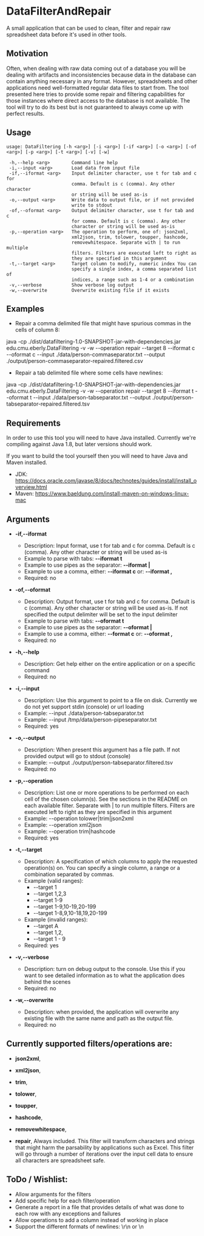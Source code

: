 # DataFilterAndRepair

A small application that can be used to clean, filter and repair raw spreadsheet data before it's used in other tools.

## Motivation

Often, when dealing with raw data coming out of a database you will be dealing with artifacts and inconsistencies because
data in the database can contain anything necessary in any format. However, spreadsheets and other applications need
well-formatted regular data files to start from. The tool presented here tries to provide some repair and filtering
capabilities for those instances where direct access to the database is not available. The tool will try to do its best
but is not guaranteed to always come up with perfect results.

## Usage

```
usage: DataFiltering [-h <arg>] [-i <arg>] [-if <arg>] [-o <arg>] [-of <arg>] [-p <arg>] [-t <arg>] [-v] [-w]

 -h,--help <arg>        Command line help
 -i,--input <arg>       Load data from input file
 -if,--iformat <arg>    Input delimiter character, use t for tab and c for
                        comma. Default is c (comma). Any other character
                        or string will be used as-is
 -o,--output <arg>      Write data to output file, or if not provided
                        write to stdout
 -of,--oformat <arg>    Output delimiter character, use t for tab and c
                        for comma. Default is c (comma). Any other
                        character or string will be used as-is
 -p,--operation <arg>   The operation to perform, one of: json2xml,
                        xml2json, trim, tolower, toupper, hashcode,
                        removewhitespace. Separate with | to run multiple
                        filters. Filters are executed left to right as
                        they are specified in this argument
 -t,--target <arg>      Target column to modify, numeric index You can
                        specify a single index, a comma separated list of
                        indices, a range such as 1-4 or a combination
 -v,--verbose           Show verbose log output
 -w,--overwrite         Overwrite existing file if it exists
```

## Examples

* Repair a comma delimited file that might have spurious commas in the cells of column 8:

java -cp ./dist/datafiltering-1.0-SNAPSHOT-jar-with-dependencies.jar edu.cmu.eberly.DataFiltering -v -w --operation repair --target 8 --iformat c --oformat c --input ./data/person-commaseparator.txt --output ./output/person-commaseparator-repaired.filtered.csv

* Repair a tab delimited file where some cells have newlines:

java -cp ./dist/datafiltering-1.0-SNAPSHOT-jar-with-dependencies.jar edu.cmu.eberly.DataFiltering -v -w --operation repair --target 8 --iformat t --oformat t --input ./data/person-tabseparator.txt --output ./output/person-tabseparator-repaired.filtered.tsv


## Requirements

In order to use this tool you will need to have Java installed. Currently we're compiling against Java 1.8, but later
versions should work.

If you want to build the tool yourself then you will need to have Java and Maven installed. 

* JDK: https://docs.oracle.com/javase/8/docs/technotes/guides/install/install_overview.html
* Maven: https://www.baeldung.com/install-maven-on-windows-linux-mac

## Arguments

* **-if,--iformat <arg>** 
  * Description: Input format, use t for tab and c for comma. Default is c (comma). Any other character or string will be used as-is
  * Example to parse with tabs: **--iformat t**
  * Example to use pipes as the separator: **--iformat |**
  * Example to use a comma, either: **--iformat c** or: **--iformat ,**
  * Required: no
  
* **-of,--oformat <arg>** 
  * Description: Output format, use t for tab and c for comma. Default is c (comma). Any other character or string will be used as-is. If not specified the output delimiter will be set to the input delimiter
  * Example to parse with tabs: **--oformat t**
  * Example to use pipes as the separator: **--oformat |**
  * Example to use a comma, either: **--format c** or: **--oformat ,**
  * Required: no  
    
* **-h,--help <arg>**
  * Description: Get help either on the entire application or on a specific command
  * Required: no

* **-i,--input <arg>**
  * Description: Use this argument to point to a file on disk. Currently we do not yet support stdin (console) or url loading
  * Example: --input ./data/person-tabseparator.txt
  * Example: --input /tmp/data/person-pipeseparator.txt
  * Required: yes

* **-o,--output <arg>**
  * Description: When present this argument has a file path. If not provided output will go to stdout (console)
  * Example: --output ./output/person-tabseparator.filtered.tsv
  * Required: no

* **-p,--operation <arg>** 
  * Description: List one or more operations to be performed on each cell of the chosen column(s). See the sections in the README on each available filter. Separate with | to run multiple filters. Filters are executed left to right as they are specified in this argument
  * Example: --operation tolower|trim|json2xml
  * Example: --operation xml2json
  * Example: --operation trim|hashcode
  * Required: yes

* **-t,--target <arg>**
  * Description: A specification of which columns to apply the requested operation(s) on. You can specify a single column, a range or a combination separated by commas.
  * Example (valid ranges):
    * --target 1
    * --target 1,2,3
    * --target 1-9
    * --target 1-9,10-19,20-199
    * --target 1-8,9,10-18,19,20-199
  * Example (invalid ranges): 
    * --target A
    * --target 1,2,
    * --target 1 - 9
  * Required: yes
  
* **-v,--verbose**
  * Description: turn on debug output to the console. Use this if you want to see detailed information as to what the application does behind the scenes
  * Required: no
  
* **-w,--overwrite**
  * Description: when provided, the application will overwrite any existing file with the same name and path as the output file.
  * Required: no  

## Currently supported filters/operations are:

* **json2xml**,

* **xml2json**, 

* **trim**, 

* **tolower**, 

* **toupper**, 

* **hashcode**,

* **removewhitespace**, 

* **repair**, Always included. This filter will transform characters and strings that might harm the parsability by applications such as Excel. This filter will go through a number of iterations over the input cell data to ensure all characters are spreadsheet safe.
 

## ToDo / Wishlist:

* Allow arguments for the filters
* Add specific help for each filter/operation
* Generate a report in a file that provides details of what was done to each row with any exceptions and failures
* Allow operations to add a column instead of working in place
* Support the different formats of newlines: \r\n or \n
